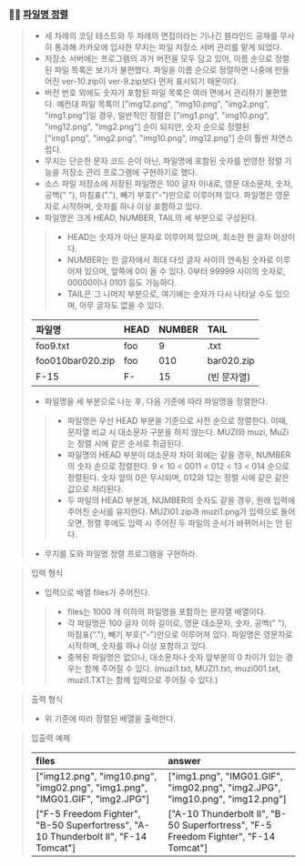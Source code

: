 ### 🧑‍💻 [파일명 정렬](https://programmers.co.kr/learn/courses/30/lessons/17686)

> - 세 차례의 코딩 테스트와 두 차례의 면접이라는 기나긴 블라인드 공채를 무사히 통과해 카카오에 입사한 무지는 파일 저장소 서버 관리를 맡게 되었다.
> - 저장소 서버에는 프로그램의 과거 버전을 모두 담고 있어, 이름 순으로 정렬된 파일 목록은 보기가 불편했다. 파일을 이름 순으로 정렬하면 나중에 만들어진 ver-10.zip이 ver-9.zip보다 먼저 표시되기 때문이다.
> - 버전 번호 외에도 숫자가 포함된 파일 목록은 여러 면에서 관리하기 불편했다. 예컨대 파일 목록이 ["img12.png", "img10.png", "img2.png", "img1.png"]일 경우, 일반적인 정렬은 ["img1.png", "img10.png", "img12.png", "img2.png"] 순이 되지만, 숫자 순으로 정렬된 ["img1.png", "img2.png", "img10.png", img12.png"] 순이 훨씬 자연스럽다.
> - 무지는 단순한 문자 코드 순이 아닌, 파일명에 포함된 숫자를 반영한 정렬 기능을 저장소 관리 프로그램에 구현하기로 했다.
> - 소스 파일 저장소에 저장된 파일명은 100 글자 이내로, 영문 대소문자, 숫자, 공백(" "), 마침표("."), 빼기 부호("-")만으로 이루어져 있다. 파일명은 영문자로 시작하며, 숫자를 하나 이상 포함하고 있다.
> - 파일명은 크게 HEAD, NUMBER, TAIL의 세 부분으로 구성된다.
> > - HEAD는 숫자가 아닌 문자로 이루어져 있으며, 최소한 한 글자 이상이다.
> > - NUMBER는 한 글자에서 최대 다섯 글자 사이의 연속된 숫자로 이루어져 있으며, 앞쪽에 0이 올 수 있다. 0부터 99999 사이의 숫자로, 00000이나 0101 등도 가능하다.
> > - TAIL은 그 나머지 부분으로, 여기에는 숫자가 다시 나타날 수도 있으며, 아무 글자도 없을 수 있다.
>
> |파일명|HEAD|NUMBER|TAIL|
> |:---|:---|:---|:---|
> |foo9.txt|foo|9|.txt|
> |foo010bar020.zip|foo|010|bar020.zip|
> |F-15|F-|15|(빈 문자열)|
>
> - 파일명을 세 부분으로 나눈 후, 다음 기준에 따라 파일명을 정렬한다.
> > - 파일명은 우선 HEAD 부분을 기준으로 사전 순으로 정렬한다. 이때, 문자열 비교 시 대소문자 구분을 하지 않는다. MUZI와 muzi, MuZi는 정렬 시에 같은 순서로 취급된다.
> > - 파일명의 HEAD 부분이 대소문자 차이 외에는 같을 경우, NUMBER의 숫자 순으로 정렬한다. 9 < 10 < 0011 < 012 < 13 < 014 순으로 정렬된다. 숫자 앞의 0은 무시되며, 012와 12는 정렬 시에 같은 같은 값으로 처리된다.
> > - 두 파일의 HEAD 부분과, NUMBER의 숫자도 같을 경우, 원래 입력에 주어진 순서를 유지한다. MUZI01.zip과 muzi1.png가 입력으로 들어오면, 정렬 후에도 입력 시 주어진 두 파일의 순서가 바뀌어서는 안 된다.
> - 무지를 도와 파일명 정렬 프로그램을 구현하라.

> 입력 형식
> 
> - 입력으로 배열 files가 주어진다.
> > - files는 1000 개 이하의 파일명을 포함하는 문자열 배열이다.
> > - 각 파일명은 100 글자 이하 길이로, 영문 대소문자, 숫자, 공백(" "), 마침표("."), 빼기 부호("-")만으로 이루어져 있다. 파일명은 영문자로 시작하며, 숫자를 하나 이상 포함하고 있다.
> > - 중복된 파일명은 없으나, 대소문자나 숫자 앞부분의 0 차이가 있는 경우는 함께 주어질 수 있다. (muzi1.txt, MUZI1.txt, muzi001.txt, muzi1.TXT는 함께 입력으로 주어질 수 있다.)

> 출력 형식
> 
> - 위 기준에 따라 정렬된 배열을 출력한다.

> 입출력 예제
> 
> |files|answer|
> |:---|:---|
> |["img12.png", "img10.png", "img02.png", "img1.png", "IMG01.GIF", "img2.JPG"]|["img1.png", "IMG01.GIF", "img02.png", "img2.JPG", "img10.png", "img12.png"]|
> |["F-5 Freedom Fighter", "B-50 Superfortress", "A-10 Thunderbolt II", "F-14 Tomcat"]|["A-10 Thunderbolt II", "B-50 Superfortress", "F-5 Freedom Fighter", "F-14 Tomcat"]|


